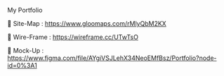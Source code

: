 My Portfolio

🔗 Site-Map : https://www.gloomaps.com/rMlyQbM2KX

🔗 Wire-Frame : https://wireframe.cc/UTwTsO

🔗 Mock-Up : https://www.figma.com/file/AYgiVSJLehX34NeoEMfBsz/Portfolio?node-id=0%3A1
